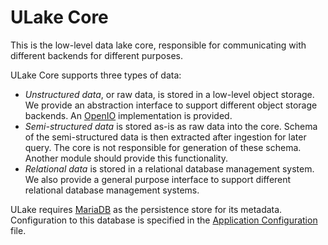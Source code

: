 ULake Core
==================

This is the low-level data lake core, responsible for communicating with different backends for different purposes.

ULake Core supports three types of data:

* *Unstructured data*, or raw data, is stored in a low-level object storage. We provide an abstraction interface to support different object storage backends. An [OpenIO](https://openio.io) implementation is provided.
* *Semi-structured data* is stored as-is as raw data into the core. Schema of the semi-structured data is then extracted after ingestion for later query. The core is not responsible for generation of these schema. Another module should provide this functionality.
* *Relational data* is stored in a relational database management system. We also provide a general purpose interface to support different relational database management systems.

ULake requires [MariaDB](https://mariadb.org) as the persistence store for its metadata. Configuration to this database is specified in the [Application Configuration](./src/main/resources/application.properties) file.




